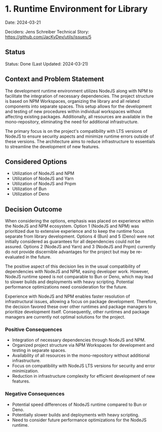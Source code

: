 # 1. Runtime Environment for Library

Date: 2024-03-21

Deciders: Jens Schreiber
Technical Story: https://github.com/JacKyDev/utils/issues/5

## Status

Status: Done (Last Updated: 2024-03-21)

## Context and Problem Statement

The development runtime environment utilizes NodeJS along with NPM to facilitate the integration of necessary
dependencies. The project structure is based on NPM Workspaces, organizing the library and all related components into
separate spaces. This setup allows for the development and testing of new procedures within individual workspaces
without affecting existing packages. Additionally, all resources are available in the mono-repository, eliminating the
need for additional infrastructure.

The primary focus is on the project's compatibility with LTS versions of NodeJS to ensure security aspects and minimize
runtime errors outside of these versions. The architecture aims to reduce infrastructure to essentials to streamline the
development of new features.

## Considered Options

* Utilization of NodeJS and NPM
* Utilization of NodeJS and Yarn
* Utilization of NodeJS and Pnpm
* Utilization of Bun
* Utilization of Deno

## Decision Outcome

When considering the options, emphasis was placed on experience within the NodeJS and NPM ecosystem. Option 1 (NodeJS
and NPM) was prioritized due to extensive experience and to keep the runtime focus separate from library development.
Options 4 (Bun) and 5 (Deno) were not initially considered as guarantees for all dependencies could not be assured.
Options 2 (NodeJS and Yarn) and 3 (NodeJS and Pnpm) currently do not provide discernible advantages for the project but
may be re-evaluated in the future.

The positive aspect of this decision lies in the usual compatibility of dependencies with NodeJS and NPM, easing
developer work. However, NodeJS runtime speed is not comparable to Bun or Deno, which may lead to slower builds and
deployments with heavy scripting. Potential performance optimizations need consideration for the future.

Experience with NodeJS and NPM enables faster resolution of infrastructural issues, allowing a focus on package
development. Therefore, the decision favored these over other runtimes and package managers to prioritize development
itself. Consequently, other runtimes and package managers are currently not optimal solutions for the project.

### Positive Consequences

* Integration of necessary dependencies through NodeJS and NPM.
* Organized project structure via NPM Workspaces for development and testing in separate spaces.
* Availability of all resources in the mono-repository without additional infrastructure.
* Focus on compatibility with NodeJS LTS versions for security and error minimization.
* Reduction in infrastructure complexity for efficient development of new features.

### Negative Consequences

* Potential speed differences of NodeJS runtime compared to Bun or Deno.
* Potentially slower builds and deployments with heavy scripting.
* Need to consider future performance optimizations for the NodeJS runtime.
